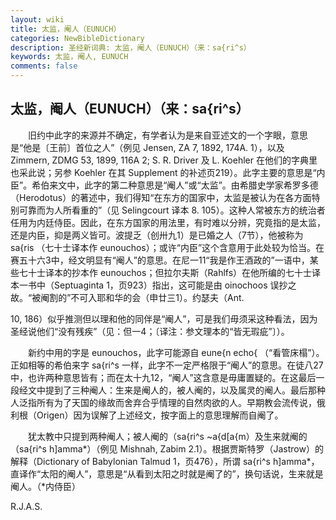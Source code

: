 ```yaml
---
layout: wiki
title: 太监，阉人（EUNUCH）
categories: NewBibleDictionary
description: 圣经新词典: 太监，阉人（EUNUCH）（来：sa{ri^s）
keywords: 太监，阉人, EUNUCH
comments: false
---
```


## 太监，阉人（EUNUCH）（来：sa{ri^s）

　　旧约中此字的来源并不确定，有学者认为是来自亚述文的一个字眼，意思是“他是〔王前〕首位之人”（例见 Jensen, ZA 7, 1892, 174A. 1），以及 Zimmern, ZDMG 53, 1899, 116A 2; S. R. Driver 及 L. Koehler 在他们的字典里也采此说；另参 Koehler 在其 Supplement 的补述页219）。此字主要的意思是“内臣”。希伯来文中，此字的第二种意思是“阉人”或“太监”。由希腊史学家希罗多德（Herodotus）的著述中，我们得知“在东方的国家中，太监是被认为在各方面特别可靠而为人所看重的”（见 Selingcourt 译本 8. 105）。这种人常被东方的统治者任用为内廷侍臣。因此，在东方国家的用法里，有时难以分辨，究竟指的是太监，还是内臣，抑是两义皆可。波提乏（创卅九1）是已婚之人（7节），他被称为 sa{ris （七十士译本作 eunouchos）；或许“内臣”这个含意用于此处较为恰当。在赛五十六3中，经文明显有“阉人”的意思。在尼一11“我是作王酒政的”一语中，某些七十士译本的抄本作 eunouchos；但拉尔夫斯（Rahlfs）在他所编的七十士译本一书中（Septuaginta 1，页923）指出，这可能是由 oinochoos 误抄之故。“被阉割的”不可入耶和华的会（申廿三1）。约瑟夫（Ant.

10, 186）似乎推测但以理和他的同伴是“阉人”，可是我们毋须采这种看法，因为圣经说他们“没有残疾”（见：但一4；〔译注：参文理本的“皆无瑕疵”〕）。

　　新约中用的字是 eunouchos，此字可能源自 eune{n echo{ （“看管床榻”）。正如相等的希伯来字 sa{ri^s 一样，此字不一定严格限于“阉人”的意思。在徒八27中，也许两种意思皆有；而在太十九12，“阉人”这含意是毋庸置疑的。在这最后一段经文中提到了三种阉人：生来是阉人的，被人阉的，以及属灵的阉人。最后那种人泛指所有为了天国的缘故而舍弃合乎情理的自然肉欲的人。早期教会流传说，俄利根（Origen）因为误解了上述经文，按字面上的意思理解而自阉了。

　　犹太教中只提到两种阉人；被人阉的（sa{ri^s ~a{d[a{m）及生来就阉的（sa{ri^s h]amma*）（例见 Mishnah, Zabim 2.1）。根据贾斯特罗（Jastrow）的解释（Dictionary of Babylonian Talmud 1，页476），所谓 sa{ri^s h]amma*，直译作“太阳的阉人”，意思是“从看到太阳之时就是阉了的”，换句话说，生来就是阉人。（*内侍臣）

R.J.A.S.








